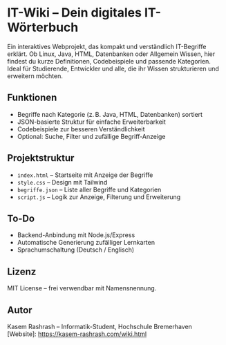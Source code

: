# IT-Wiki – Dein digitales IT-Wörterbuch

Ein interaktives Webprojekt, das kompakt und verständlich IT-Begriffe erklärt. Ob Linux, Java, HTML, Datenbanken oder Allgemein Wissen, hier findest du kurze Definitionen, Codebeispiele und passende Kategorien. Ideal für Studierende, Entwickler und alle, die ihr Wissen strukturieren und erweitern möchten.

## Funktionen

- Begriffe nach Kategorie (z. B. Java, HTML, Datenbanken) sortiert
- JSON-basierte Struktur für einfache Erweiterbarkeit
- Codebeispiele zur besseren Verständlichkeit
- Optional: Suche, Filter und zufällige Begriff-Anzeige

## Projektstruktur

- `index.html` – Startseite mit Anzeige der Begriffe
- `style.css` – Design mit Tailwind
- `begriffe.json` – Liste aller Begriffe und Kategorien
- `script.js` – Logik zur Anzeige, Filterung und Erweiterung

## To-Do

- Backend-Anbindung mit Node.js/Express 
- Automatische Generierung zufälliger Lernkarten
- Sprachumschaltung (Deutsch / Englisch)


## Lizenz

MIT License – frei verwendbar mit Namensnennung.

## Autor

Kasem Rashrash – Informatik-Student, Hochschule Bremerhaven  
[Website]: https://kasem-rashrash.com/wiki.html
